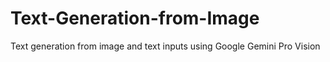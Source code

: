 # Text-Generation-from-Image
Text generation from image and text inputs using Google Gemini Pro Vision
